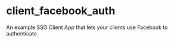 # client_facebook_auth
An example SSO Client App that lets your clients use Facebook to authenticate
